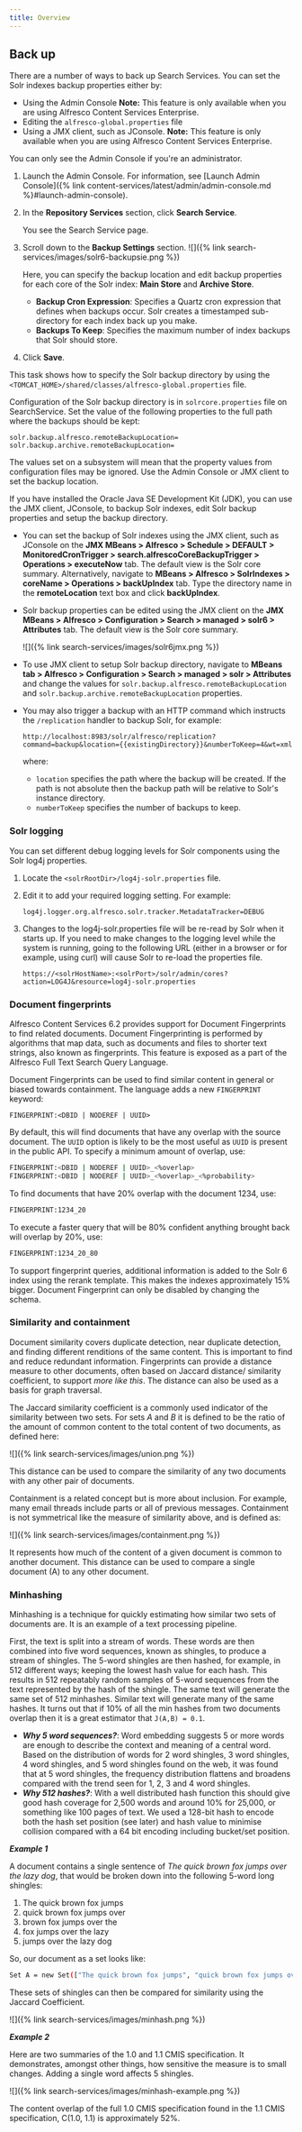 ```yaml
---
title: Overview
---
```


## Back up

There are a number of ways to back up Search Services. You can set the Solr indexes backup properties either by:

* Using the Admin Console **Note:** This feature is only available when you are using Alfresco Content Services Enterprise.
* Editing the `alfresco-global.properties` file
* Using a JMX client, such as JConsole. **Note:** This feature is only available when you are using Alfresco Content Services Enterprise. 

You can only see the Admin Console if you're an administrator.

1. Launch the Admin Console. For information, see [Launch Admin Console]({% link content-services/latest/admin/admin-console.md %}#launch-admin-console).
2. In the **Repository Services** section, click **Search Service**.

    You see the Search Service page.

3. Scroll down to the **Backup Settings** section. ![]({% link search-services/images/solr6-backupsie.png %})

    Here, you can specify the backup location and edit backup properties for each core of the Solr index: **Main Store** and **Archive Store**.

    * **Backup Cron Expression**: Specifies a Quartz cron expression that defines when backups occur. Solr creates a timestamped sub-directory for each index back up you make.
    * **Backups To Keep**: Specifies the maximum number of index backups that Solr should store.
4. Click **Save**.

This task shows how to specify the Solr backup directory by using the `<TOMCAT_HOME>/shared/classes/alfresco-global.properties` file.

Configuration of the Solr backup directory is in `solrcore.properties` file on SearchService. Set the value of the following properties to the full path where the backups should be kept:

```text
solr.backup.alfresco.remoteBackupLocation=
solr.backup.archive.remoteBackupLocation=
```

The values set on a subsystem will mean that the property values from configuration files may be ignored. Use the Admin Console or JMX client to set the backup location.

If you have installed the Oracle Java SE Development Kit (JDK), you can use the JMX client, JConsole, to backup Solr indexes, edit Solr backup properties and setup the backup directory.

* You can set the backup of Solr indexes using the JMX client, such as JConsole on the **JMX MBeans > Alfresco > Schedule > DEFAULT > MonitoredCronTrigger > search.alfrescoCoreBackupTrigger > Operations > executeNow** tab. The default view is the Solr core summary. Alternatively, navigate to **MBeans > Alfresco > SolrIndexes > coreName > Operations > backUpIndex** tab. Type the directory name in the **remoteLocation** text box and click **backUpIndex**.
* Solr backup properties can be edited using the JMX client on the **JMX MBeans > Alfresco > Configuration > Search > managed > solr6 > Attributes** tab. The default view is the Solr core summary.

    ![]({% link search-services/images/solr6jmx.png %})

* To use JMX client to setup Solr backup directory, navigate to **MBeans tab > Alfresco > Configuration > Search > managed > solr > Attributes** and change the values for `solr.backup.alfresco.remoteBackupLocation` and `solr.backup.archive.remoteBackupLocation` properties.
* You may also trigger a backup with an HTTP command which instructs the `/replication` handler to backup Solr, for example:

    ```http
    http://localhost:8983/solr/alfresco/replication?command=backup&location={{existingDirectory}}&numberToKeep=4&wt=xml
    ```

    where:

  * `location` specifies the path where the backup will be created. If the path is not absolute then the backup path will be relative to Solr's instance directory.
  * `numberToKeep` specifies the number of backups to keep.

### Solr logging

You can set different debug logging levels for Solr components using the Solr log4j properties.

1. Locate the `<solrRootDir>/log4j-solr.properties` file.

2. Edit it to add your required logging setting. For example:

    ```text
    log4j.logger.org.alfresco.solr.tracker.MetadataTracker=DEBUG
    ```

3. Changes to the log4j-solr.properties file will be re-read by Solr when it starts up. If you need to make changes to the logging level while the system is running, going to the following URL (either in a browser or for example, using curl) will cause Solr to re-load the properties file.

    ```http
    https://<solrHostName>:<solrPort>/solr/admin/cores?action=LOG4J&resource=log4j-solr.properties
    ```

### Document fingerprints

Alfresco Content Services 6.2 provides support for Document Fingerprints to find related documents. Document Fingerprinting is performed by algorithms that map data, such as documents and files to shorter text strings, also known as fingerprints. This feature is exposed as a part of the Alfresco Full Text Search Query Language.

Document Fingerprints can be used to find similar content in general or biased towards containment. The language adds a new `FINGERPRINT` keyword:

```text
FINGERPRINT:<DBID | NODEREF | UUID>
```

By default, this will find documents that have any overlap with the source document. The `UUID` option is likely to be the most useful as `UUID` is present in the public API. To specify a minimum amount of overlap, use:

```bash
FINGERPRINT:<DBID | NODEREF | UUID>_<%overlap>
FINGERPRINT:<DBID | NODEREF | UUID>_<%overlap>_<%probability>
```

To find documents that have 20% overlap with the document 1234, use:

```bash
FINGERPRINT:1234_20
```

To execute a faster query that will be 80% confident anything brought back will overlap by 20%, use:

```bash
FINGERPRINT:1234_20_80
```

To support fingerprint queries, additional information is added to the Solr 6 index using the rerank template. This makes the indexes approximately 15% bigger. Document Fingerprint can only be disabled by changing the schema.

### Similarity and containment

Document similarity covers duplicate detection, near duplicate detection, and finding different renditions of the same content. This is important to find and reduce redundant information. Fingerprints can provide a distance measure to other documents, often based on Jaccard distance/ similarity coefficient, to support *more like this*. The distance can also be used as a basis for graph traversal.

The Jaccard similarity coefficient is a commonly used indicator of the similarity between two sets. For sets *A* and *B* it is defined to be the ratio of the amount of common content to the total content of two documents, as defined here:

![]({% link search-services/images/union.png %})

This distance can be used to compare the similarity of any two documents with any other pair of documents.

Containment is a related concept but is more about inclusion. For example, many email threads include parts or all of previous messages. Containment is not symmetrical like the measure of similarity above, and is defined as:

![]({% link search-services/images/containment.png %})

It represents how much of the content of a given document is common to another document. This distance can be used to compare a single document (A) to any other document.

### Minhashing

Minhashing is a technique for quickly estimating how similar two sets of documents are. It is an example of a text processing pipeline.

First, the text is split into a stream of words. These words are then combined into five word sequences, known as shingles, to produce a stream of shingles. The 5-word shingles are then hashed, for example, in 512 different ways; keeping the lowest hash value for each hash. This results in 512 repeatably random samples of 5-word sequences from the text represented by the hash of the shingle. The same text will generate the same set of 512 minhashes. Similar text will generate many of the same hashes. It turns out that if 10% of all the min hashes from two documents overlap then it is a great estimator that `J(A,B) = 0.1`.

* ***Why 5 word sequences?***: Word embedding suggests 5 or more words are enough to describe the context and meaning of a central word. Based on the distribution of words for 2 word shingles, 3 word shingles, 4 word shingles, and 5 word shingles found on the web, it was found that at 5 word shingles, the frequency distribution flattens and broadens compared with the trend seen for 1, 2, 3 and 4 word shingles.
* ***Why 512 hashes?***: With a well distributed hash function this should give good hash coverage for 2,500 words and around 10% for 25,000, or something like 100 pages of text. We used a 128-bit hash to encode both the hash set position (see later) and hash value to minimise collision compared with a 64 bit encoding including bucket/set position.

***Example 1***

A document contains a single sentence of *The quick brown fox jumps over the lazy dog*, that would be broken down into the following 5-word long shingles:

   1. The quick brown fox jumps
   2. quick brown fox jumps over
   3. brown fox jumps over the
   4. fox jumps over the lazy
   5. jumps over the lazy dog

So, our document as a set looks like:

```bash
Set A = new Set(["The quick brown fox jumps", "quick brown fox jumps over", "brown fox jumps over the", "fox jumps over the lazy", "jumps over the lazy dog"]);
```

These sets of shingles can then be compared for similarity using the Jaccard Coefficient.

![]({% link search-services/images/minhash.png %})

***Example 2***

Here are two summaries of the 1.0 and 1.1 CMIS specification. It demonstrates, amongst other things, how sensitive the measure is to small changes. Adding a single word affects 5 shingles.

![]({% link search-services/images/minhash-example.png %})

The content overlap of the full 1.0 CMIS specification found in the 1.1 CMIS specification, C(1.0, 1.1) is approximately 52%.

